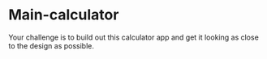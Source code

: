 # Main-calculator
Your challenge is to build out this calculator app and get it looking as close to the design as possible.
